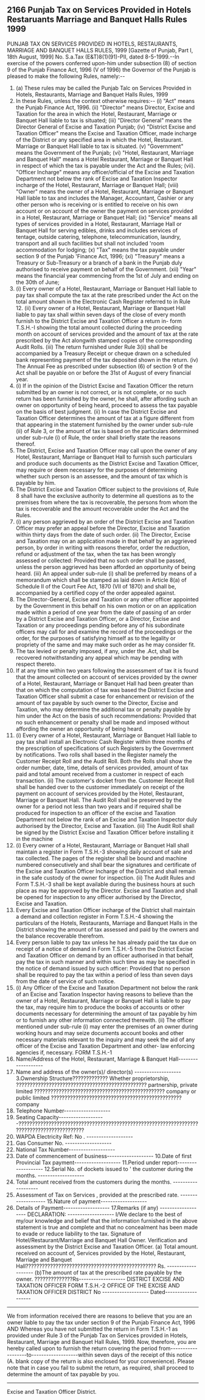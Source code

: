 ## 2166 Punjab Tax on Services Provided in Hotels Restaruants Marriage and Banquet Halls Rules 1999
 
PUNJAB TAX ON SERVICES PROVIDED IN HOTELS, RESTAURANTS, MARRIAGE AND BANQUET HALLS RULES, 1999
[Gazette of Punjab, Part I, 18th August, 1999]
No. S.a.Tax (E&T)8(1)(91)-PII, dated 8-5-1999.--In exercise of the powers conferred upon-him under subsection (8) of section 9 of the Punjab Finance Act, 1996 (V of 1996) the Governor of the Punjab is pleased to make the following Rules, namely:--

1. (a) These rules may be called the Punjab Talc on Services Provided in Hotels, Restaurants, Marriage and Banquet Halls Rules, 1999
2. In these Rules, unless the context otherwise requires:--
   (i) "Act" means the Punjab Finance Act, 1996.
   (ii) "Director" means Director, Excise and Taxation for the area in which the Hotel, Restaurant, Marriage or Banquet Hall liable to tax is situated;
   (iii) "Director General" means the Director General of Excise and Taxation Punjab;
   (iv) "District Excise and Taxation Officer" means the Excise and Taxation Officer, made incharge of the District or any specified area in which the Hotel, Restaurant. Marriage or Banquet Hall liable to tax is situated.
   (v) "Government" means the Government of the Punjab;
   (vi) "Hotel, Restaurant, Marriage and Banquet Hall" means a Hotel Restaurant, Marriage or Banquet Hall in respect of which the tax is payable under the Act and the Rules;
   (vii). "Officer Incharge" means any officer/official of the Excise and Taxation Department not below the rank of Excise and Taxation Inspector incharge of the Hotel, Restaurant, Marriage or Banquet Hall;
   (viii) "Owner" means the owner of a Hotel, Restaurant, Marriage or Banquet Hall liable to tax and includes the Manager, Accountant, Cashier or any other person who is receiving or is entitled to receive on his own account or on account of the owner the payment on services provided in a Hotel, Restaurant, Marriage or Banquet Hall;
   (ix) "Service" means all types of services provided in a Hotel, Restaurant, Marriage Hall or Banquet Hall for serving edibles, drinks and includes services of tentage, outside catering, telephone, telecommunication, laundry, transport and all such facilities but shall not included 'room accommodation for lodging;
   (x) "Tax" means the tax payable under section 9 of the Punjab 'Finance Act, 1996;
   (xi) "Treasury" means a Treasury or Sub-Treasury or a branch of a bank in the Punjab duly authorised to receive payment on behalf of the Government.
   (xii) "Year" means the financial year commencing from the 1st of July and ending on the 30th of June;
3. (i) Every owner of a Hotel, Restaurant, Marriage or Banquet Hall liable to pay tax shall compute the tax at the rate prescribed under the Act on the total amount shown in the Electronic Cash Register referred to in Rule 12.
   (ii) Every owner of a Hotel, Restaurant, Marriage or Banquet Hall liable to pay tax shall within seven days of the close of every month furnish to the District Excise and Taxation Officer a return in- form T.S.H.-I showing the total amount collected during the proceeding month on account of services provided and the amount of tax at the rate prescribed by the Act alongwith stamped copies of the corresponding Audit Rolls.
   (iii) The return furnished under Rule 3(ii) shall be accompanied by a Treasury Receipt or cheque drawn on a scheduled bank representing payment of the tax deposited shown in the return.
   (iv) The Annual Fee as prescribed under subsection (6) of section 9 of the Act shall be payable on or before the 31st of August of every financial year.
4. (i) If in the opinion of the District Excise and Taxation Officer the return submitted by an owner is not correct, or is not complete, or no such return has been furnished by the owner, he shall, after affording such an owner on opportunity of being heard, proceed to assess the tax payable on the basis of best judgment.
   (ii) In case the District Excise and Taxation Officer determines the amount of tax at a figure different from that appearing in the statement furnished by the owner under sub-rule (ii) of Rule 3, or the amount of tax is based on the particulars determined under sub-rule (i) of Rule, the order shall briefly state the reasons thereof.
5. The District, Excise and Taxation Officer may call upon the owner of any Hotel, Restaurant, Marriage or Banquet Hall to furnish such particulars and produce such documents as the District Excise and Taxation Officer, may require or deem necessary for the purposes of determining whether such person is an assessee, and the amount of tax which is payable by him.
6. The District Excise and Taxation Officer subject to the provisions of, Rule 8 shall have the exclusive authority to determine all questions as to the premises from where the tax is recoverable, the persons from whom the tax is recoverable and the amount recoverable under the Act and the Rules.
7. (i) any person aggrieved by an order of the District Excise and Taxation Officer may prefer an appeal before the Director, Excise and Taxation within thirty days from the date of such order.
   (ii) The Director, Excise and Taxation may on an application made in that behalf by an aggrieved person, by order in writing with reasons therefor, order the reduction, refund or adjustment of the tax, when the tax has been wrongly assessed or collected:
   Provided that no such order shall be passed, unless the person aggrieved has been afforded an opportunity of being heard.
   (iii) An appeal under sub-rule (i) shall be preferred by means of a memorandum which shall be stamped as laid down in Article 8(a) of Schedule II of the Court Fee Act, 1870 (VII of 1870) and shall be, accompanied by a certified copy of the order appealed against.
8. The Director-General, Excise and Taxation or any other officer appointed by the Government in this behalf on his own motion or on an application made within a period of one year from the date of passing of an order by a District Excise and Taxation Officer, or a Director, Excise and Taxation or any proceedings pending before any of his subordinate officers may call for and examine the record of the proceedings or the order, for the purposes of satisfying himself as to the legality or propriety of the same and may make such order as he may consider fit.
9. The tax levied or penalty imposed, if any, under the .Act, shall be recovered notwithstanding any appeal which may be pending with respect thereto.
10. If at any time within two years following the assessment of tax it is found that the amount collected on account of services provided by the owner of a Hotel, Restaurant, Marriage or Banquet Hall had been greater than that on which the computation of tax was based the District Excise and Taxation Officer shall submit a case for enhancement or revision of the amount of tax payable by such owner to the Director, Excise and Taxation, who may determine the additional tax or penalty payable by him under the Act on the basis of such recommendations:
    Provided that no such enhancement or penalty shall be made and imposed without affording the owner an opportunity of being heard.
11. (i) Every owner of a Hotel, Restaurant, Marriage or Banquet Hall liable to pay tax shall install an Electronic Cash Register within three months of the prescription of specifications of such Registers by the Government by notifications. Two rolls shall based in the Register namely the Customer Receipt Roll and the Audit Roll. Both the Rolls shall show the order number, date, time, details of services provided, amount of tax paid and total amount received from a customer in respect of each transaction.
    (ii) The customer's docket from the. Customer Receipt Roll shall be handed over to the customer immediately on receipt of the payment on account of services provided by the Hotel, Restaurant, Marriage or Banquet Hall. The Audit Roll shall be preserved by the owner for a period not less than two years and if required shall be produced for inspection to an officer of the excise and Taxation Department not below the rank of an Excise and Taxation Inspector duly authorised by the Director, Excise and Taxation.
    (iii) The Audit Roll shall be signed by the District Excise and Taxation Officer before installing it in the machine
12. (i) Every owner of a Hotel, Restaurant, Marriage or Banquet Hall shall maintain a register in Form T.S.H.-3 showing daily account of sale and tax collected. The pages of the register shall be bound and machine numbered consecutively and shall bear the signatures and certificate of the Excise and Taxation Officer Incharge of the District and shall remain in the safe custody of the owner for inspection.
    (ii) The Audit Rules and Form T.S.H.-3 shall be kept available during the business hours at such place as may be approved by the Director. Excise and Taxation and shall be opened for inspection to any officer authorised by the Director, Excise and Taxation.
13. Every Excise and Taxation Officer incharge of the District shall maintain a demand and collection register in Form T.S.H.-4 showing the particulars of the Hotels, Restaurants, Marriage and Banquet Halls in the District showing the amount of tax assessed and paid by the owners and the balance recoverable therefrom.
14. Every person liable to pay tax unless he has already paid the tax due on receipt of a notice of demand in Form T.S.H.-5 from the District Excise and Taxation Officer on demand by an officer authorised in that behalf, pay the tax in such manner and within such time as may be specified in the notice of demand issued by such officer:
    Provided that no person shall be required to pay the tax within a period of less than seven days from the date of service of such notice.
15. (i) Any Officer of the Excise and Taxation Department not below the rank of an Excise and Taxation Inspector having reasons to believe than the owner of a Hotel, Restaurant, Marriage or Banquet Hall is liable to pay the tax, may require him to produce the books of accounts or other documents necessary for determining the amount of tax payable by him or to furnish any other information connected therewith.
    (ii) The officer mentioned under sub-rule (i) may enter the premises of an owner during working hours and may seize documents account books and other necessary materials relevant to the inquiry and may seek the aid of any officer of the Excise and Taxation Department and other- law enforcing agencies if, necessary.
    FORM T.S.H.-1
16. Name/Address of the Hotel,
    Restaurant, Marriage & Banquet Hall-------------------
17. Name and address of the owner(s)/
    director(s) -------------------
    3.Ownership Structure????????????? Whether proprietorship,
    ???????????????????????????????????????????????? partnership, private limited
    ???????????????????????????????????????????????? company or public limited
    ???????????????????????????????????????????????? company
18. Telephone Number-------------------
19. Seating Capacity-------------------???????????????????????????????????????????????????????????????????????????????????????????
20. WAPDA Electricity Ref: No . -------------------
21. Gas Consumer No. -------------------
22. National Tax Number-------------------
23. Date of commencement of business-------------------
    10.Date of first Provincial Tax payment-------------------
    11.Period under report-------------------
    12.Serial No. of dockets issued to
    ' the customer during the months. -------------------
24. Total amount received from the
    customers during the months. -------------------
25. Assessment of Tax on Services ,
    provided at the prescribed rate. -------------------
    15.Nature of payment-------------------
26. Details of Payment-------------------
    17.Remarks (if any) -------------------
    DECLARATION: -------------------
    I/We declare to the best of my/our knowledge and belief that the information furnished in the above statement is true and complete and that no concealment has been made to evade or reduce liability to the tax.
    Signature of Hotel/Restaurant/Marriage and Banquet Hall Owner.
    Verification and assessment by the
    District Excise and Taxation Officer.
    (a) Total amount. received on account of,
    Services provided by the Hotel,
    Restaurant, Marriage and Banquet
    Hall???????????????????????????????????????????????? Rs. -------------------
    (b)The amount of tax at the prescribed
    rate payable by the owner. ??????????????Rs-------------------
    DISTRICT EXCISE AND TAXATION OFFICER
    FORM T.S.H.-2
    OFFICE OF THE EXCISE AND TAXATION OFFICER DISTRICT
    No ------------------- Dated-------------------

---

We from information received there are reasons to believe that you are an owner liable to pay the tax under section 9 of the Punjab Finance Act, 1996 AND
Whereas you have not submitted the return in Form T.S.H.-1 as provided under Rule 3 of the Punjab Tax on Services provided in Hotels, Restaurant, Marriage and Banquet Hall Rules, 1999.
Now, therefore, you are hereby called upon to furnish the return covering the period from-------------------to-------------------within seven days of the receipt of this notice (A. blank copy of the return is also enclosed for your convenience).
Please note that in case you fail to submit the return, as required, shall proceed to determine the amount of tax payable by you.

---

Excise and Taxation Officer District.

